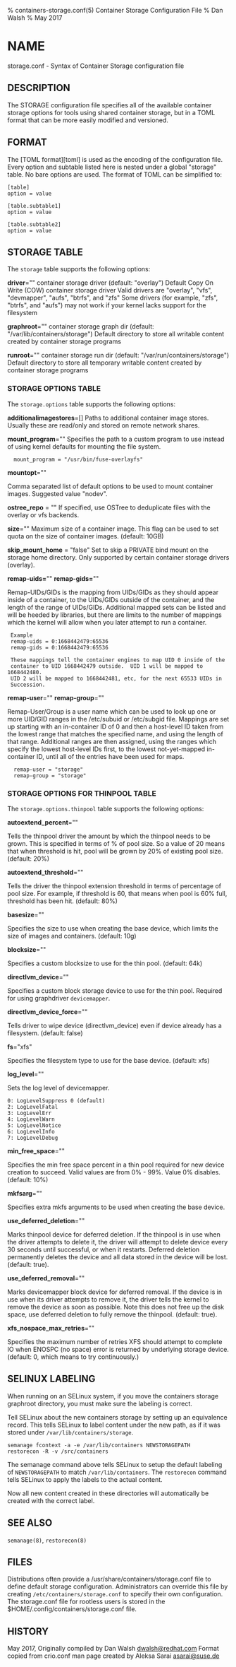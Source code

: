 % containers-storage.conf(5) Container Storage Configuration File
% Dan Walsh
% May 2017

# NAME
storage.conf - Syntax of Container Storage configuration file

## DESCRIPTION
The STORAGE configuration file specifies all of the available container storage options
for tools using shared container storage, but in a TOML format that can be more easily modified
and versioned.

## FORMAT
The [TOML format][toml] is used as the encoding of the configuration file.
Every option and subtable listed here is nested under a global "storage" table.
No bare options are used. The format of TOML can be simplified to:

    [table]
    option = value

    [table.subtable1]
    option = value

    [table.subtable2]
    option = value

## STORAGE TABLE

The `storage` table supports the following options:

**driver**=""
  container storage driver (default: "overlay")
  Default Copy On Write (COW) container storage driver
  Valid drivers are "overlay", "vfs", "devmapper", "aufs", "btrfs", and "zfs"
  Some drivers (for example, "zfs", "btrfs", and "aufs") may not work if your kernel lacks support for the filesystem

**graphroot**=""
  container storage graph dir (default: "/var/lib/containers/storage")
  Default directory to store all writable content created by container storage programs

**runroot**=""
  container storage run dir (default: "/var/run/containers/storage")
  Default directory to store all temporary writable content created by container storage programs

### STORAGE OPTIONS TABLE

The `storage.options` table supports the following options:

**additionalimagestores**=[]
  Paths to additional container image stores. Usually these are read/only and stored on remote network shares.

**mount_program**=""
  Specifies the path to a custom program to use instead of using kernel defaults for mounting the file system.

      mount_program = "/usr/bin/fuse-overlayfs"

**mountopt**=""

  Comma separated list of default options to be used to mount container images.  Suggested value "nodev".

**ostree_repo** = ""
   If specified, use OSTree to deduplicate files with the overlay or vfs backends.

**size**=""
  Maximum size of a container image.   This flag can be used to set quota on the size of container images. (default: 10GB)

**skip_mount_home** = "false"
   Set to skip a PRIVATE bind mount on the storage home directory.
Only supported by certain container storage drivers (overlay).

**remap-uids=**""
**remap-gids=**""

  Remap-UIDs/GIDs is the mapping from UIDs/GIDs as they should appear inside of
a container, to the UIDs/GIDs outside of the container, and the length of the
range of UIDs/GIDs.  Additional mapped sets can be listed and will be heeded by
libraries, but there are limits to the number of mappings which the kernel will
allow when you later attempt to run a container.

     Example
     remap-uids = 0:1668442479:65536
     remap-gids = 0:1668442479:65536

     These mappings tell the container engines to map UID 0 inside of the
     container to UID 1668442479 outside.  UID 1 will be mapped to 1668442480.
     UID 2 will be mapped to 1668442481, etc, for the next 65533 UIDs in
     Succession.

**remap-user**=""
**remap-group**=""

  Remap-User/Group is a user name which can be used to look up one or more UID/GID
ranges in the /etc/subuid or /etc/subgid file.  Mappings are set up starting
with an in-container ID of 0 and then a host-level ID taken from the lowest
range that matches the specified name, and using the length of that range.
Additional ranges are then assigned, using the ranges which specify the
lowest host-level IDs first, to the lowest not-yet-mapped in-container ID,
until all of the entries have been used for maps.

      remap-user = "storage"
      remap-group = "storage"

### STORAGE OPTIONS FOR THINPOOL TABLE

The `storage.options.thinpool` table supports the following options:

**autoextend_percent**=""

Tells the thinpool driver the amount by which the thinpool needs to be grown. This is specified in terms of % of pool size. So a value of 20 means that when threshold is hit, pool will be grown by 20% of existing pool size. (default: 20%)

**autoextend_threshold**=""

Tells the driver the thinpool extension threshold in terms of percentage of pool size. For example, if threshold is 60, that means when pool is 60% full, threshold has been hit. (default: 80%)

**basesize**=""

Specifies the size to use when creating the base device, which limits the size of images and containers. (default: 10g)

**blocksize**=""

Specifies a custom blocksize to use for the thin pool. (default: 64k)

**directlvm_device**=""

Specifies a custom block storage device to use for the thin pool. Required for using graphdriver `devicemapper`.

**directlvm_device_force**=""

Tells driver to wipe device (directlvm_device) even if device already has a filesystem.  (default: false)

**fs**="xfs"

Specifies the filesystem type to use for the base device. (default: xfs)

**log_level**=""

Sets the log level of devicemapper.

    0: LogLevelSuppress 0 (default)
    2: LogLevelFatal
    3: LogLevelErr
    4: LogLevelWarn
    5: LogLevelNotice
    6: LogLevelInfo
    7: LogLevelDebug

**min_free_space**=""

Specifies the min free space percent in a thin pool required for new device creation to succeed. Valid values are from 0% - 99%. Value 0% disables. (default: 10%)

**mkfsarg**=""

Specifies extra mkfs arguments to be used when creating the base device.

**use_deferred_deletion**=""

Marks thinpool device for deferred deletion. If the thinpool is in use when the driver attempts to delete it, the driver will attempt to delete device every 30 seconds until successful, or when it restarts.  Deferred deletion permanently deletes the device and all data stored in the device will be lost. (default: true).

**use_deferred_removal**=""

Marks devicemapper block device for deferred removal.  If the device is in use when its driver attempts to remove it, the driver tells the kernel to remove the device as soon as possible.  Note this does not free up the disk space, use deferred deletion to fully remove the thinpool.  (default: true).

**xfs_nospace_max_retries**=""

Specifies the maximum number of retries XFS should attempt to complete IO when ENOSPC (no space) error is returned by underlying storage device. (default: 0, which means to try continuously.)

## SELINUX LABELING

When running on an SELinux system, if you move the containers storage graphroot directory, you must make sure the labeling is correct.

Tell SELinux about the new containers storage by setting up an equivalence record.
This tells SELinux to label content under the new path, as if it was stored
under `/var/lib/containers/storage`.

```
semanage fcontext -a -e /var/lib/containers NEWSTORAGEPATH
restorecon -R -v /src/containers
```

The semanage command above tells SELinux to setup the default labeling of
`NEWSTORAGEPATH` to match `/var/lib/containers`.  The `restorecon` command
tells SELinux to apply the labels to the actual content.

Now all new content created in these directories will automatically be created
with the correct label.

## SEE ALSO
`semanage(8)`, `restorecon(8)`

## FILES

Distributions often provide a /usr/share/containers/storage.conf file to define default storage configuration. Administrators can override this file by creating `/etc/containers/storage.conf` to specify their own configuration. The storage.conf file for rootless users is stored in the $HOME/.config/containers/storage.conf file.

## HISTORY
May 2017, Originally compiled by Dan Walsh <dwalsh@redhat.com>
Format copied from crio.conf man page created by Aleksa Sarai <asarai@suse.de>
